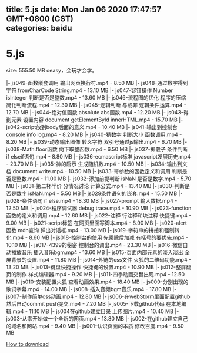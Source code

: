 
title: 5.js
date: Mon Jan 06 2020 17:47:57 GMT+0800 (CST)    
categories: baidu
---

# 5.js
size: 555.50 MB
 oeasy，会玩才会学。
 
|- js049-函数嵌套调用 输出网页换行符.mp4 - 8.50 MB
|- js048-通过数字得到字符 fromCharCode String.mp4 - 13.10 MB
|- js047-容错操作 Number isInteger 判断是否是整数.mp4 - 13.60 MB
|- js046-流程图的优化 程序的压缩 简化判断流程.mp4 - 12.30 MB
|- js045-逻辑判断 与或非 逻辑条件运算.mp4 - 12.70 MB
|- js044-绝对值函数 absolute abs函数.mp4 - 12.20 MB
|- js043-得到元素 设置内容 document getElementById innerHTML.mp4 - 15.70 MB
|- js042-script放到body后面的意义.mp4 - 10.40 MB
|- js041-输出到控制台 console info log.mp4 - 8.20 MB
|- js040-猜数字 判断大小 函数调用.mp4 - 8.20 MB
|- js039-动态输出图像 转义字符 双引号通过js输出.mp4 - 6.70 MB
|- js038-Math.floor函数 向下取整函数.mp4 - 6.50 MB
|- js037-掷骰子 条件判断 if elseif语句.mp4 - 8.80 MB
|- js036-ecmascript标准 javascript发展历史.mp4 - 23.70 MB
|- js035-神的启示 生成随机数.mp4 - 10.50 MB
|- js034-输出到文档 document.write.mp4 - 10.50 MB
|- js033-带参数的函数定义和调用 判断是否是整数.mp4 - 11.00 MB
|- js032-添加前提判断 isNaN 是否是数字.mp4 - 5.70 MB
|- js031-第二杯半价 分情况讨论 计算公式.mp4 - 13.40 MB
|- js030-判断是否是数字 isNaN.mp4 - 5.50 MB
|- js029条件语句的嵌套.mp4 - 15.50 MB
|- js028-条件语句 if else.mp4 - 18.30 MB
|- js027-prompt 输入数据.mp4 - 12.50 MB
|- js024-程序调试器 debug trace.mp4 - 10.90 MB
|- js023-function函数的定义和调用.mp4 - 12.60 MB
|- js022-注释 行注释和块注释 快捷键.mp4 - 9.00 MB
|- js021-script标签 在网页里面写脚本.mp4 - 8.90 MB
|- js020-alert函数 mdn查询 弹出对话框.mp4 - 13.00 MB
|- js019-字符串的拼接和强制转化.mp4 - 8.60 MB
|- js018-控制台的使用 先乘除后加减 有括号的要优先.mp4 - 10.10 MB
|- js017-4399的秘密 控制台的调出.mp4 - 23.30 MB
|- js016-微信自动播放音乐 插入音乐bgm.mp4 - 13.60 MB
|- js015-页面内部元素的淡入淡出 全屏背景的设置.mp4 - 11.80 MB
|- js014-外链的css文件 火狐的二维码功能.mp4 - 13.20 MB
|- js013-键盘快捷操作 快捷键的设置.mp4 - 10.90 MB
|- js012-整屏翻页的制作 样式编辑器.mp4 - 9.20 MB
|- js011-四季动画交替出现.mp4 - 12.50 MB
|- js010-安装配置火狐 查看动画效果.mp4 - 18.40 MB
|- js009-分别出现的歌词字幕.mp4 - 14.00 MB
|- js008-插入音频bgm音乐.mp4 - 17.80 MB
|- js007-制作简单css动画.mp4 - 12.80 MB
|- js006-在webStorm里面配置github 然后自动commit push提交.mp4 - 7.20 MB
|- js005-下载github代码 在本地编辑.mp4 - 11.10 MB
|- js004在github建立目录 上传图片.mp4 - 10.40 MB
|- js003-从零开始做一个全新的网页.mp4 - 13.80 MB
|- js002-在github建立自己的域名和网站.mp4 - 9.40 MB
|- js001-认识页面的本质 修改百度.mp4 - 9.50 MB

[How to download](https://bpcam.bemobtrk.com/go/2ceec3aa-1ca2-46d6-b9ff-aaa5c184517c?jno=3512)